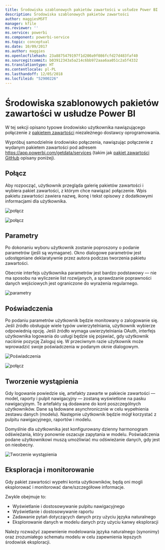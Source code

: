 ```yaml
---
title: Środowiska szablonowych pakietów zawartości w usłudze Power BI
description: Środowiska szablonowych pakietów zawartości
author: maggiesMSFT
manager: kfile
ms.reviewer: ''
ms.service: powerbi
ms.component: powerbi-service
ms.topic: conceptual
ms.date: 10/09/2017
ms.author: maggies
ms.openlocfilehash: 23a8875479197f1d200a9f086fcfd27d483faf40
ms.sourcegitcommit: b03912343a5a214c6bb972aaa6aa051c2a5f4332
ms.translationtype: HT
ms.contentlocale: pl-PL
ms.lasthandoff: 12/05/2018
ms.locfileid: "52900226"
---
```

# <a name="template-content-pack-experiences-in-power-bi"></a>Środowiska szablonowych pakietów zawartości w usłudze Power BI
W tej sekcji opisano typowe środowisko użytkownika nawiązującego połączenie z [pakietem zawartości](service-connect-to-services.md) niezależnego dostawcy oprogramowania.

Wypróbuj samodzielnie środowisko połączenia, nawiązując połączenie z wydanym pakietem zawartości pod adresem https://app.powerbi.com/getdata/services (takim jak [pakiet zawartości GitHub](https://app.powerbi.com/getdata/services/github) opisany poniżej).

## <a name="connect"></a>Połącz
Aby rozpocząć, użytkownik przegląda galerię pakietów zawartości i wybiera pakiet zawartości, z którym chce nawiązać połączenie. Wpis pakietu zawartości zawiera nazwę, ikonę i tekst opisowy z dodatkowymi informacjami dla użytkownika.

![połącz](media/template-content-pack-experience/github_data.png)

![połącz](media/template-content-pack-experience/github_connect.png)

## <a name="parameters"></a>Parametry
Po dokonaniu wyboru użytkownik zostanie poproszony o podanie parametrów (jeśli są wymagane). Okno dialogowe parametrów jest udostępniane deklaratywnie przez autora podczas tworzenia pakietu zawartości.

Obecnie interfejs użytkownika parametrów jest bardzo podstawowy — nie ma sposobu na wyliczenie list rozwijanych, a sprawdzanie poprawności danych wejściowych jest ograniczone do wyrażenia regularnego.

![parametry](media/template-content-pack-experience/github_params.png)

## <a name="credentials"></a>Poświadczenia
Po podaniu parametrów użytkownik będzie monitowany o zalogowanie się.  Jeśli źródło obsługuje wiele typów uwierzytelniania, użytkownik wybierze odpowiednią opcję. Jeśli źródło wymaga uwierzytelniania OAuth, interfejs użytkownika logowania do usługi będzie się pojawiać, gdy użytkownik naciśnie pozycję Zaloguj się.  W przeciwnym razie użytkownik może wprowadzić swoje poświadczenia w podanym oknie dialogowym.

![Poświadczenia](media/template-content-pack-experience/github_login.png)

![połącz](media/template-content-pack-experience/github_creds2.png)

## <a name="instantiation"></a>Tworzenie wystąpienia
Gdy logowanie powiedzie się, artefakty zawarte w pakiecie zawartości — model, raporty i pulpit nawigacyjny — zostaną wyświetlone na pasku nawigacyjnym.  Te artefakty są dodawane do kont poszczególnych użytkowników.  Dane są ładowane asynchronicznie w celu wypełnienia zestawu danych (modelu).  Następnie użytkownik będzie mógł korzystać z pulpitu nawigacyjnego, raportów i modelu.

Domyślnie dla użytkownika jest konfigurowany dzienny harmonogram odświeżania, który ponownie oszacuje zapytania w modelu.  Poświadczenia podane użytkownikowi muszą umożliwiać mu odświeżanie danych, gdy jest on nieobecny.

![Tworzenie wystąpienia](media/template-content-pack-experience/github_dashboard.png)

## <a name="exploration-and-monitoring"></a>Eksploracja i monitorowanie
Gdy pakiet zawartości wypełni konta użytkowników, będą oni mogli eksplorować i monitorować dane/szczegółowe informacje.

Zwykle obejmuje to:

* Wyświetlanie i dostosowywanie pulpitu nawigacyjnego
* Wyświetlanie i dostosowywanie raportu
* Zadawanie pytań dotyczących danych przy użyciu języka naturalnego
* Eksplorowanie danych w modelu danych przy użyciu kanwy eksploracji

Należy rozważyć zapewnienie modelowania języka naturalnego (synonimy) oraz zrozumiałego schematu modelu w celu zapewnienia lepszych środowisk eksploracji.

